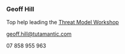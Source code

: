 ### Geoff Hill

Top help leading the [Threat Model Workshop](../Workshops/Threat-Model.md)

geoff.hill@tutamantic.com

07 858 955 963

